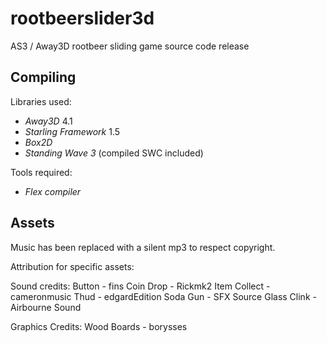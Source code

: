 # rootbeerslider3d
AS3 / Away3D rootbeer sliding game source code release

## Compiling
Libraries used:
- *Away3D* 4.1
- *Starling Framework* 1.5
- *Box2D*
- *Standing Wave 3* (compiled SWC included)

Tools required:
- *Flex compiler*

## Assets

Music has been replaced with a silent mp3 to respect copyright.

Attribution for specific assets:

Sound credits:
Button - fins
Coin Drop - Rickmk2
Item Collect - cameronmusic
Thud - edgardEdition
Soda Gun - SFX Source
Glass Clink - Airbourne Sound

Graphics Credits:
Wood Boards - borysses
